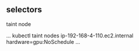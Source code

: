 ## selectors

taint node

...
kubectl taint nodes ip-192-168-4-110.ec2.internal   hardware=gpu:NoSchedule
...